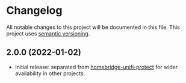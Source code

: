 # Changelog

All notable changes to this project will be documented in this file. This project uses [semantic versioning](https://semver.org/).

## 2.0.0 (2022-01-02)
  * Initial release: separated from [homebridge-unifi-protect](https://github.com/hjdhjd/homebridge-unifi-protect) for wider availability in other projects.

